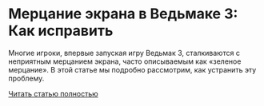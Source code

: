 # Мерцание экрана в Ведьмаке 3: Как исправить



Многие игроки, впервые запуская игру Ведьмак 3, сталкиваются с неприятным мерцанием экрана, часто описываемым как «зеленое мерцание». В этой статье мы подробно рассмотрим, как устранить эту проблему.

[Читать статью полностью](https://xyberbara.com/gaming/witcher-3-flicking/)
